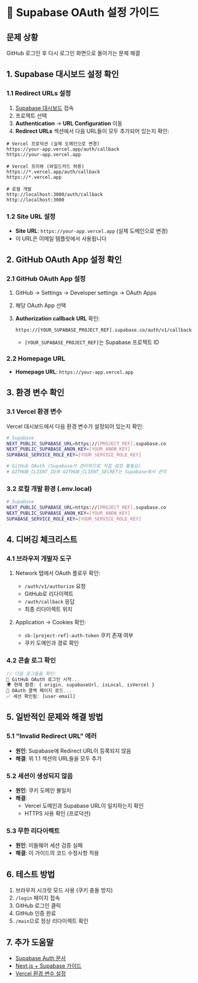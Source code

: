 # 🔐 Supabase OAuth 설정 가이드

## 문제 상황

GitHub 로그인 후 다시 로그인 화면으로 돌아가는 문제 해결

## 1. Supabase 대시보드 설정 확인

### 1.1 Redirect URLs 설정

1. [Supabase 대시보드](https://app.supabase.com) 접속
2. 프로젝트 선택
3. **Authentication** → **URL Configuration** 이동
4. **Redirect URLs** 섹션에서 다음 URL들이 모두 추가되어 있는지 확인:

```
# Vercel 프로덕션 (실제 도메인으로 변경)
https://your-app.vercel.app/auth/callback
https://your-app.vercel.app

# Vercel 프리뷰 (와일드카드 허용)
https://*.vercel.app/auth/callback
https://*.vercel.app

# 로컬 개발
http://localhost:3000/auth/callback
http://localhost:3000
```

### 1.2 Site URL 설정

- **Site URL**: `https://your-app.vercel.app` (실제 도메인으로 변경)
- 이 URL은 이메일 템플릿에서 사용됩니다

## 2. GitHub OAuth App 설정 확인

### 2.1 GitHub OAuth App 설정

1. GitHub → Settings → Developer settings → OAuth Apps
2. 해당 OAuth App 선택
3. **Authorization callback URL** 확인:

   ```
   https://[YOUR_SUPABASE_PROJECT_REF].supabase.co/auth/v1/callback
   ```

   - `[YOUR_SUPABASE_PROJECT_REF]`는 Supabase 프로젝트 ID

### 2.2 Homepage URL

- **Homepage URL**: `https://your-app.vercel.app`

## 3. 환경 변수 확인

### 3.1 Vercel 환경 변수

Vercel 대시보드에서 다음 환경 변수가 설정되어 있는지 확인:

```bash
# Supabase
NEXT_PUBLIC_SUPABASE_URL=https://[PROJECT_REF].supabase.co
NEXT_PUBLIC_SUPABASE_ANON_KEY=[YOUR_ANON_KEY]
SUPABASE_SERVICE_ROLE_KEY=[YOUR_SERVICE_ROLE_KEY]

# GitHub OAuth (Supabase가 관리하므로 직접 설정 불필요)
# GITHUB_CLIENT_ID와 GITHUB_CLIENT_SECRET는 Supabase에서 관리
```

### 3.2 로컬 개발 환경 (.env.local)

```bash
# Supabase
NEXT_PUBLIC_SUPABASE_URL=https://[PROJECT_REF].supabase.co
NEXT_PUBLIC_SUPABASE_ANON_KEY=[YOUR_ANON_KEY]
SUPABASE_SERVICE_ROLE_KEY=[YOUR_SERVICE_ROLE_KEY]
```

## 4. 디버깅 체크리스트

### 4.1 브라우저 개발자 도구

1. Network 탭에서 OAuth 플로우 확인:
   - `/auth/v1/authorize` 요청
   - GitHub로 리다이렉트
   - `/auth/callback` 응답
   - 최종 리다이렉트 위치

2. Application → Cookies 확인:
   - `sb-[project-ref]-auth-token` 쿠키 존재 여부
   - 쿠키 도메인과 경로 확인

### 4.2 콘솔 로그 확인

```javascript
// 다음 로그들을 확인:
🔐 GitHub OAuth 로그인 시작...
🌍 현재 환경: { origin, supabaseUrl, isLocal, isVercel }
🔐 OAuth 콜백 페이지 로드...
✅ 세션 확인됨: [user-email]
```

## 5. 일반적인 문제와 해결 방법

### 5.1 "Invalid Redirect URL" 에러

- **원인**: Supabase에 Redirect URL이 등록되지 않음
- **해결**: 위 1.1 섹션의 URL들을 모두 추가

### 5.2 세션이 생성되지 않음

- **원인**: 쿠키 도메인 불일치
- **해결**:
  - Vercel 도메인과 Supabase URL이 일치하는지 확인
  - HTTPS 사용 확인 (프로덕션)

### 5.3 무한 리다이렉트

- **원인**: 미들웨어 세션 검증 실패
- **해결**: 이 가이드의 코드 수정사항 적용

## 6. 테스트 방법

1. 브라우저 시크릿 모드 사용 (쿠키 충돌 방지)
2. `/login` 페이지 접속
3. GitHub 로그인 클릭
4. GitHub 인증 완료
5. `/main`으로 정상 리다이렉트 확인

## 7. 추가 도움말

- [Supabase Auth 문서](https://supabase.com/docs/guides/auth)
- [Next.js + Supabase 가이드](https://supabase.com/docs/guides/auth/auth-helpers/nextjs)
- [Vercel 환경 변수 설정](https://vercel.com/docs/environment-variables)
